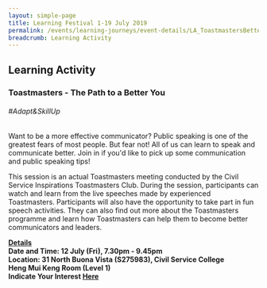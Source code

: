 ```yaml
---
layout: simple-page
title: Learning Festival 1-19 July 2019
permalink: /events/learning-journeys/event-details/LA_ToastmastersBetterYou
breadcrumb: Learning Activity
---
```


## Learning Activity
### Toastmasters - The Path to a Better You

###### _#Adapt&SkillUp_ 

Want to be a more effective communicator? Public speaking is one of the greatest fears of most people. But fear not! All of us can learn to speak and communicate better. Join in if you'd like to pick up some communication and public speaking tips! 

This session is an actual Toastmasters meeting conducted by the Civil Service Inspirations Toastmasters Club. During the session, participants can watch and learn from the live speeches made by experienced Toastmasters. Participants will also have the opportunity to take part in fun speech activities. They can also find out more about the Toastmasters programme and learn how Toastmasters can help them to become better communicators and leaders. 

<b><u>Details</u><br>
**Date and Time: 12 July (Fri), 7.30pm - 9.45pm** <br>
**Location: 31 North Buona Vista (S275983), Civil Service College <br>Heng Mui Keng Room (Level 1)** <br>
**Indicate Your Interest [Here](https://www.eventbrite.sg/e/toastmasters-the-path-to-a-better-you-tickets-63365666414)** 
